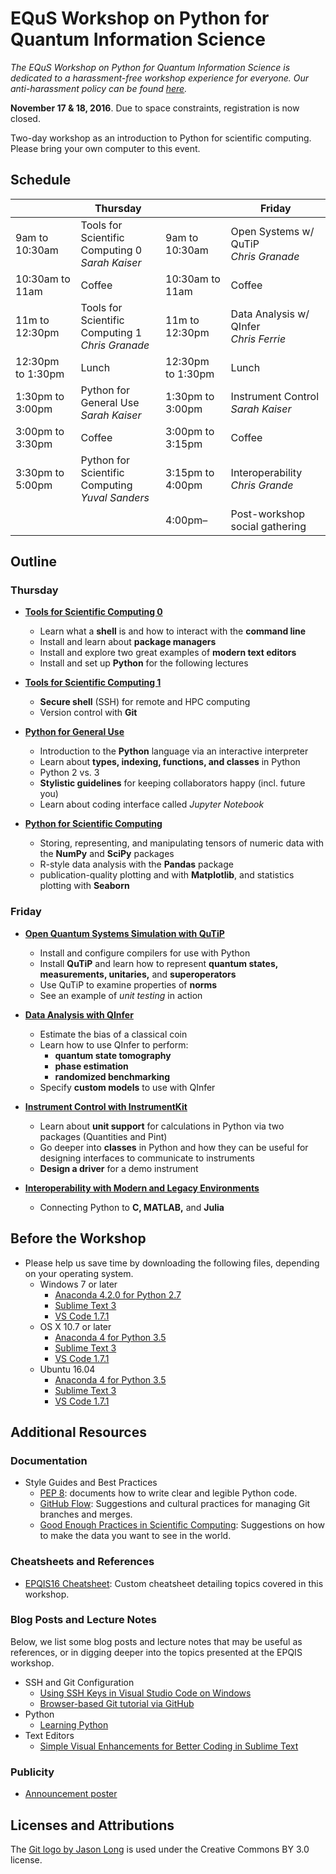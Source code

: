 # EQuS Workshop on Python for Quantum Information Science #

*The EQuS Workshop on Python for Quantum Information Science is dedicated to a harassment-free workshop experience for everyone. Our anti-harassment policy can be found
[here](code-of-conduct.md).*

**November 17 & 18, 2016**. Due to space constraints, registration is now closed.

Two-day workshop as an introduction to Python for scientific computing. Please bring your own computer to this event.

## Schedule ##

| | Thursday | | Friday |
|---|---|---|---|
| 9am to 10:30am | Tools for Scientific Computing 0 <br> *Sarah Kaiser* | 9am to 10:30am | Open Systems w/ QuTiP <br> *Chris Granade* |
| 10:30am to 11am | Coffee | 10:30am to 11am | Coffee |
| 11m to 12:30pm | Tools for Scientific Computing 1 <br> *Chris Granade* | 11m to 12:30pm | Data Analysis w/ QInfer <br> *Chris Ferrie* |
| 12:30pm to 1:30pm | Lunch | 12:30pm to 1:30pm | Lunch |
| 1:30pm to 3:00pm | Python for General Use <br> *Sarah Kaiser* | 1:30pm to 3:00pm | Instrument Control <br> *Sarah Kaiser* |
| 3:00pm to 3:30pm | Coffee | 3:00pm to 3:15pm | Coffee |
| 3:30pm to 5:00pm | Python for Scientific Computing <br> *Yuval Sanders* | 3:15pm to 4:00pm | Interoperability <br> *Chris Grande* |
| | | 4:00pm– | Post-workshop social gathering |

## Outline ##

### Thursday ###

- [**Tools for Scientific Computing 0**](https://nbviewer.jupyter.org/github/QuinnPhys/PythonWorkshop-science/blob/master/lecture-0-scicomp-tools-part0.ipynb)
    - Learn what a **shell** is and how to interact with the **command line**
    - Install and learn about **package managers** 
    - Install and explore two great examples of **modern text editors**
    - Install and set up **Python** for the following lectures

- [**Tools for Scientific Computing 1**](https://nbviewer.jupyter.org/github/QuinnPhys/PythonWorkshop-science/blob/master/lecture-1-scicomp-tools-part1.ipynb)
    - **Secure shell** (SSH) for remote and HPC computing
    - Version control with **Git**
   
- [**Python for General Use**](https://nbviewer.jupyter.org/github/QuinnPhys/PythonWorkshop-science/blob/master/lecture-2-python-general.ipynb)
    - Introduction to the **Python** language via an interactive interpreter
    - Learn about **types, indexing, functions, and classes** in Python
    - Python 2 vs. 3
    - **Stylistic guidelines** for keeping collaborators happy (incl. future you)
    - Learn about coding interface called *Jupyter Notebook*

- [**Python for Scientific Computing**](https://nbviewer.jupyter.org/github/QuinnPhys/PythonWorkshop-science/blob/master/lecture-3-python-scicomp.ipynb)
    - Storing, representing, and manipulating tensors of numeric data with the **NumPy** and **SciPy** packages
    - R-style data analysis with the **Pandas** package
    - publication-quality plotting and with **Matplotlib**, and statistics plotting with **Seaborn**

### Friday ###

- [**Open Quantum Systems Simulation with QuTiP**](https://nbviewer.jupyter.org/github/QuinnPhys/PythonWorkshop-science/blob/master/lecture-4-qutip.ipynb)
    - Install and configure compilers for use with Python
    - Install **QuTiP** and learn how to represent **quantum states, measurements, unitaries,** and **superoperators**
    - Use QuTiP to examine properties of **norms**
    - See an example of *unit testing* in action

- [**Data Analysis with QInfer**](https://nbviewer.jupyter.org/github/QuinnPhys/PythonWorkshop-science/blob/master/lecture-5-qinfer.ipynb)
    - Estimate the bias of a classical coin
    - Learn how to use QInfer to perform:
        - **quantum state tomography**
        - **phase estimation**
        - **randomized benchmarking**
    - Specify **custom models** to use with QInfer

- [**Instrument Control with InstrumentKit**](https://nbviewer.jupyter.org/github/QuinnPhys/PythonWorkshop-science/blob/master/lecture-6-python-instrument-control.ipynb)
    - Learn about **unit support** for calculations in Python via two packages (Quantities and Pint)
    - Go deeper into **classes** in Python and how they can be useful for designing interfaces to communicate to instruments
    - **Design a driver** for a demo instrument 
    
- [**Interoperability with Modern and Legacy Environments**](https://nbviewer.jupyter.org/github/QuinnPhys/PythonWorkshop-science/blob/master/lecture-7-interoperability.ipynb)
    - Connecting Python to **C, MATLAB,** and **Julia**

## Before the Workshop ##

- Please help us save time by downloading the following files, depending on your operating system.
    - Windows 7 or later
        - [Anaconda 4.2.0 for Python 2.7](https://repo.continuum.io/archive/Anaconda2-4.2.0-Windows-x86_64.exe)
        - [Sublime Text 3](https://download.sublimetext.com/Sublime%20Text%20Build%203126%20x64%20Setup.exe)
        - [VS Code 1.7.1](https://go.microsoft.com/fwlink/?LinkID=623230)
    - OS X 10.7 or later
        - [Anaconda 4 for Python 3.5](https://repo.continuum.io/archive/Anaconda3-4.2.0-MacOSX-x86_64.pkg)
        - [Sublime Text 3](https://download.sublimetext.com/Sublime%20Text%20Build%203126.dmg)
        - [VS Code 1.7.1](https://go.microsoft.com/fwlink/?LinkID=760868)
    - Ubuntu 16.04
        - [Anaconda 4 for Python 3.5](https://repo.continuum.io/archive/Anaconda3-4.2.0-Linux-x86_64.sh)
        - [Sublime Text 3](https://download.sublimetext.com/sublime-text_build-3126_amd64.deb)
        - [VS Code 1.7.1](https://go.microsoft.com/fwlink/?LinkID=620882)

## Additional Resources ##

### Documentation ###

- Style Guides and Best Practices
    - [PEP 8](https://www.python.org/dev/peps/pep-0008/): documents how to
      write clear and legible Python code.
    - [GitHub Flow](https://guides.github.com/introduction/flow/): Suggestions and cultural practices for managing Git branches and merges.
    - [Good Enough Practices in Scientific Computing](https://arxiv.org/abs/1609.00037): Suggestions on how to make the data you want to see in the world.

### Cheatsheets and References ###

- [EPQIS16 Cheatsheet](https://github.com/QuinnPhys/PythonWorkshop-science/raw/master/cheatsheets/python-cheatsheet.pdf): Custom cheatsheet detailing topics covered in this workshop.

### Blog Posts and Lecture Notes ###

Below, we list some blog posts and lecture notes that may be useful as
references, or in digging deeper into the topics presented at the EPQIS
workshop. 

- SSH and Git Configuration
    - [Using SSH Keys in Visual Studio Code on Windows](http://www.cgranade.com/blog/2016/06/06/ssh-keys-in-vscode.html)
    - [Browser-based Git tutorial via GitHub](https://try.github.io/levels/1/challenges/1)
- Python
    - [Learning Python](https://www.codecademy.com/learn/python)
- Text Editors
    - [Simple Visual Enhancements for Better Coding in Sublime Text](https://webdesign.tutsplus.com/articles/simple-visual-enhancements-for-better-coding-in-sublime-text--webdesign-18052)

### Publicity ###

- [Announcement poster](publicity/announcement-poster.pdf)

## Licenses and Attributions ##

The [Git logo by Jason Long](https://git-scm.com/downloads/logos) is used under the Creative Commons BY 3.0 license.
